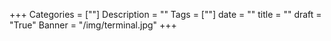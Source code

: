 +++
Categories = [""]
Description = ""
Tags = [""]
date = ""
title = ""
draft = "True"
Banner = "/img/terminal.jpg"
+++

